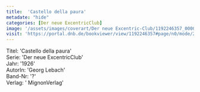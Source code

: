 ```yaml
---
title:  'Castello della paura'
metadate: "hide"
categories: [Der neue ExcentricClub]
image: '/assets/images/coverart/Der neue Excentric-Club/1192246357_00000010.jpg'
visit: 'https://portal.dnb.de/bookviewer/view/1192246357#page/n0/mode/2up'
---
```

Titel: 'Castello della paura' <br>
Serie: 'Der neue ExcentricClub' <br>
Jahr: '1926' <br>
AutorIn: 'Georg Lebach' <br>
Band-Nr: '?' <br>
Verlag: ' MignonVerlag'